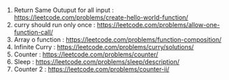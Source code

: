 1) Return Same Outuput for all input : https://leetcode.com/problems/create-hello-world-function/
2) curry should run only once :  https://leetcode.com/problems/allow-one-function-call/
3) Array o function : https://leetcode.com/problems/function-composition/
4) Infinite Curry : https://leetcode.com/problems/curry/solutions/
5) Counter : https://leetcode.com/problems/counter/
6) Sleep : https://leetcode.com/problems/sleep/description/
7) Counter 2 : https://leetcode.com/problems/counter-ii/